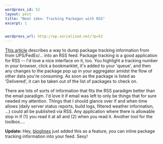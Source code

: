 ```yaml
--- 
wordpress_id: 52
layout: post
title: "Neat idea: Tracking Packages with RSS"
excerpt: |
  

wordpress_url: http://wp.serialized.net/?p=52
---
```

<a href="http://www.xml.com/pub/a/2005/03/16/ups-rss.html">This article</a> describes a way to dump package tracking information from from UPS/FedEx/... into an RSS feed. Package tracking is a good application for RSS -- I'd love a nice interface on it, too. You  highlight a tracking number in your browser, click a bookmarklet, it's added to your 'queue', and then any changes to the package pop up in your aggregator amidst the flow of other data you're consuming. As soon as the package is listed as 'Delivered', it can be taken out of the list of packages to check on.

There are lots of sorts of information that fits the RSS paradigm better than the email paradigm. I'd love it if email was left to only be things that for sure needed my attention. Things that I should glance over if and when time allows (daily server status reports, build logs, filtered weather information, ...) could all be published via RSS. Any application where there is allowable slop in if (1) you read it at all and (2) when you read it. Another tool for the toolbox....

**Update:** Hey, <a href="http://bloglines.com">bloglines</a> just added this as a feature, you can inline package tracking information into your feed. Sexy!
